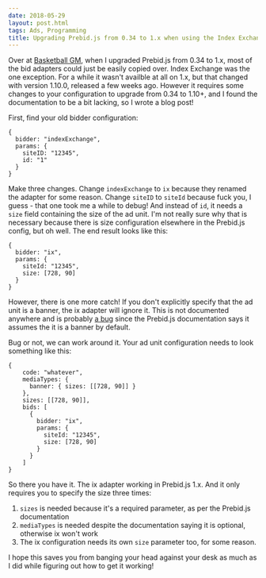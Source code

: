 ```yaml
---
date: 2018-05-29
layout: post.html
tags: Ads, Programming
title: Upgrading Prebid.js from 0.34 to 1.x when using the Index Exchange adapter
---
```


Over at [Basketball GM](https://basketball-gm.com/), when I upgraded Prebid.js from 0.34 to 1.x, most of the bid adapters could just be easily copied over. Index Exchange was the one exception. For a while it wasn't availble at all on 1.x, but that changed with version 1.10.0, released a few weeks ago. However it requires some changes to your configuration to upgrade from 0.34 to 1.10+, and I found the documentation to be a bit lacking, so I wrote a blog post!

<!--more-->

First, find your old bidder configuration:

    {
      bidder: "indexExchange",
      params: {
        siteID: "12345",
        id: "1"
      }
    }

Make three changes. Change `indexExchange` to `ix` because they renamed the adapter for some reason. Change `siteID` to `siteId` because fuck you, I guess - that one took me a while to debug! And instead of `id`, it needs a `size` field containing the size of the ad unit. I'm not really sure why that is necessary because there is size configuration elsewhere in the Prebid.js config, but oh well. The end result looks like this:

    {
      bidder: "ix",
      params: {
        siteId: "12345",
        size: [728, 90]
      }
    }

However, there is one more catch! If you don't explicitly specify that the ad unit is a banner, the ix adapter will ignore it. This is not documented anywhere and is probably [a bug](https://github.com/prebid/Prebid.js/issues/2574) since the Prebid.js documentation says it assumes the it is a banner by default.

Bug or not, we can work around it. Your ad unit configuration needs to look something like this:

    {
        code: "whatever",
        mediaTypes: {
          banner: { sizes: [[728, 90]] }
        },
        sizes: [[728, 90]],
        bids: [
          {
            bidder: "ix",
            params: {
              siteId: "12345",
              size: [728, 90]
            }
          }
        ]
    }

So there you have it. The ix adapter working in Prebid.js 1.x. And it only requires you to specify the size three times:

1. `sizes` is needed because it's a required parameter, as per the Prebid.js documentation
2. `mediaTypes` is needed despite the documentation saying it is optional, otherwise ix won't work
3. The ix configuration needs its own `size` parameter too, for some reason.

I hope this saves you from banging your head against your desk as much as I did while figuring out how to get it working!
